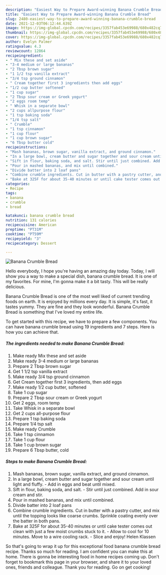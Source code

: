 ```yaml
---
description: "Easiest Way to Prepare Award-winning Banana Crumble Bread"
title: "Easiest Way to Prepare Award-winning Banana Crumble Bread"
slug: 2480-easiest-way-to-prepare-award-winning-banana-crumble-bread
date: 2021-12-03T06:12:44.639Z
image: https://img-global.cpcdn.com/recipes/3357fab453e69988/680x482cq70/banana-crumble-bread-recipe-main-photo.jpg
thumbnail: https://img-global.cpcdn.com/recipes/3357fab453e69988/680x482cq70/banana-crumble-bread-recipe-main-photo.jpg
cover: https://img-global.cpcdn.com/recipes/3357fab453e69988/680x482cq70/banana-crumble-bread-recipe-main-photo.jpg
author: Evelyn Palmer
ratingvalue: 4.3
reviewcount: 12864
recipeingredient:
- " Mix these and set aside"
- "3-4 medium or large bananas"
- "2 Tbsp brown sugar"
- "1 1/2 tsp vanilla extract"
- "3/4 tsp ground cinnamon"
- " Cream together first 3 ingredients then add eggs"
- "1/2 cup butter softened"
- "1 cup sugar"
- "2 Tbsp sour cream or Greek yogurt"
- "2 eggs room temp"
- " Whisk in a separate bowl"
- "2 cups allpurpose flour"
- "1 tsp baking soda"
- "1/4 tsp salt"
- " Crumble"
- "1 tsp cinnamon"
- "1 cup flour"
- "1 cup brown sugar"
- "6 Tbsp butter cold"
recipeinstructions:
- "Mash bananas, brown sugar, vanilla extract, and ground cinnamon."
- "In a large bowl, cream butter and sugar together and sour cream until light and fluffy. Add in eggs and beat until mixed."
- "Sift in flour, baking soda, and salt. Stir until just combined. Add in sour cream and stir."
- "Pour in mashed bananas, and mix until combined."
- "Divide batter into 2 loaf pans"
- "Combine crumble ingredients. Cut in butter with a pastry cutter, and mix until the topping looks like coarse crumbs. Sprinkle coating evenly over the batter in both pans."
- "Bake at 325F for about 35-40 minutes or until cake tester comes out clean with just a few moist crumbs stuck to it. Allow to cool for 10 minutes. Move to a wire cooling rack. Slice and enjoy! Helen Klassen"
categories:
- Recipe
tags:
- banana
- crumble
- bread

katakunci: banana crumble bread 
nutrition: 131 calories
recipecuisine: American
preptime: "PT31M"
cooktime: "PT59M"
recipeyield: "3"
recipecategory: Dessert

---
```



![Banana Crumble Bread](https://img-global.cpcdn.com/recipes/3357fab453e69988/680x482cq70/banana-crumble-bread-recipe-main-photo.jpg)

Hello everybody, I hope you're having an amazing day today. Today, I will show you a way to make a special dish, banana crumble bread. It is one of my favorites. For mine, I'm gonna make it a bit tasty. This will be really delicious.

Banana Crumble Bread is one of the most well liked of current trending foods on earth. It is enjoyed by millions every day. It is simple, it's fast, it tastes yummy. They are fine and they look wonderful. Banana Crumble Bread is something that I've loved my entire life.




To get started with this recipe, we have to prepare a few components. You can have banana crumble bread using 19 ingredients and 7 steps. Here is how you can achieve that.

<!--inarticleads1-->

##### The ingredients needed to make Banana Crumble Bread:

1. Make ready  Mix these and set aside
1. Make ready 3-4 medium or large bananas
1. Prepare 2 Tbsp brown sugar
1. Get 1 1/2 tsp vanilla extract
1. Make ready 3/4 tsp ground cinnamon
1. Get  Cream together first 3 ingredients, then add eggs
1. Make ready 1/2 cup butter, softened
1. Take 1 cup sugar
1. Prepare 2 Tbsp sour cream or Greek yogurt
1. Get 2 eggs, room temp
1. Take  Whisk in a separate bowl
1. Get 2 cups all-purpose flour
1. Prepare 1 tsp baking soda
1. Prepare 1/4 tsp salt
1. Make ready  Crumble
1. Take 1 tsp cinnamon
1. Take 1 cup flour
1. Take 1 cup brown sugar
1. Prepare 6 Tbsp butter, cold




<!--inarticleads2-->

##### Steps to make Banana Crumble Bread:

1. Mash bananas, brown sugar, vanilla extract, and ground cinnamon.
1. In a large bowl, cream butter and sugar together and sour cream until light and fluffy. - Add in eggs and beat until mixed.
1. Sift in flour, baking soda, and salt. - Stir until just combined. Add in sour cream and stir.
1. Pour in mashed bananas, and mix until combined.
1. Divide batter into 2 loaf pans
1. Combine crumble ingredients. Cut in butter with a pastry cutter, and mix until the topping looks like coarse crumbs. Sprinkle coating evenly over the batter in both pans.
1. Bake at 325F for about 35-40 minutes or until cake tester comes out clean with just a few moist crumbs stuck to it. - Allow to cool for 10 minutes. Move to a wire cooling rack. - Slice and enjoy! Helen Klassen




So that's going to wrap it up for this exceptional food banana crumble bread recipe. Thanks so much for reading. I am confident you can make this at home. There is gonna be interesting food in home recipes coming up. Don't forget to bookmark this page in your browser, and share it to your loved ones, friends and colleague. Thank you for reading. Go on get cooking!
